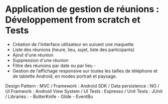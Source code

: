 # Application de gestion de réunions : Développement from scratch et Tests


-  Création de l'iinterface utilisateur en suivant une maquette
-  Liste des réunions (heure, lieu, sujet, liste des participants)
-  Ajout d'une réunion
-  Suppression d'une réunion
-  Filtre des réunions par date ou par lieu -
-  Gestion de l’affichage responsive sur toutes les tailles de téléphone et de tablette
Android, en modes portrait et paysage.

Design Pattern : MVC / Framework : Android SDK / Data persistence : NO / UI Framwork : Android View System / UI Tests : Espresso / Unit Tests : JUnit / Libraries : - ButterKnife - Glide - EventBu



